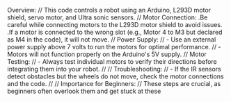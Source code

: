  Overview: 
 // This code controls a robot using an Arduino, L293D motor shield, servo motor, and Ultra sonic   sensors. 
 // Motor Connection: 
                     .Be careful while connecting motors to the L293D motor shield to avoid issues. 
                     .If a motor is connected to the wrong slot (e.g., Motor 4 to M3 but declared as M4 in the code), it will not 
                      move.
// Power Supply: 
// - Use an external power supply above 7 volts to run the motors for optimal performance.
// - Motors will not function properly on the Arduino's 5V supply.
 // Motor Testing:
                 // - Always test individual motors to verify their directions before integrating them into your robot. // // 
                 Troubleshooting:
                 // - If the IR sensors detect obstacles but the wheels do not move, check the motor connections and the code. // // Importance for Beginners: // These steps are crucial, as beginners often overlook them and get stuck at these
